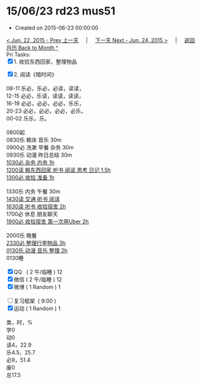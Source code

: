 # 15/06/23 rd23 mus51

- Created on 2015-06-23 00:00:00

[< Jun. 22, 2015 - Prev 上一天](/lifelogs/2015/06/d22.md) &nbsp; &nbsp; | &nbsp; &nbsp; [下一天 Next - Jun. 24, 2015 >](/lifelogs/2015/06/d24.md) &nbsp; &nbsp; |  &nbsp; &nbsp; [返回月历 Back to Month ^](/lifelogs/2015/06/index.md)
<br/>Pri Tasks:</strong><br clear="none"/><input type="checkbox" checked="true" />1. 收拾东西回家，整理物品</div>    <div><input type="checkbox" checked="true" />2. 阅读《暗时间》<br/></div>    <div>        <div><br clear="none"/></div>08-11 乐必，乐必，必读，读读，    </div>    <div>12-15 必必，乐读，读读，读读，</div>    <div>16-19 必必，必必，必必，乐乐，</div>    <div>20-23 必必，必必，必必，必乐，</div>    <div>00-02 乐乐，乐。</div>    <div><br/></div>    <div>0800起</div>    <div>0830乐 赖床 音乐 30m</div>    <div>0900必 洗漱 早餐 杂务 30m</div>    <div>0930乐 动漫 昨日总结 30m</div>    <div><u>1030必 杂务 内务 1h</u></div>    <div><u>1200读 搬东西回家 听书 阅读 思考 日记 1.5h</u></div>    <div><u>1300必 收拾 准备 1h</u></div>    <div><strong><br/></strong></div>    <div>1330乐 内务 午餐 30m</div>    <div><u>1430读 交通 听书 阅读</u></div>    <div><u>1630读 听书 收拾宿舍 2h</u></div>    <div>1700必 休息 朋友聊天</div>    <div><u>1900必 收拾宿舍 第一次用Uber 2h</u></div>    <div><b><br/></b></div>    <div>2000乐 晚餐</div>    <div><u>2330必 整理行李物品 3h</u></div>    <div><u>0130乐 动漫 音乐 整理 2h</u></div>    <div>0130睡</div>    <div><br clear="none"/></div>    <div><input type="checkbox" checked="true" />QQ   ( 2 午/临睡 ) 12<br clear="none"/><input type="checkbox" checked="true" />微信 ( 2 午/临睡 ) 12</div>    <div><input type="checkbox" checked="true" />微博 ( 1 Random ) 1</div>    <div><br clear="none"/></div>    <div><input type="checkbox" />复习框架  ( 9:00 ) <br clear="none"/></div>    <div><input type="checkbox" checked="true" />运动 ( 1 Random ) 1</div>    <div>        <div><br clear="none"/></div>类，时，%<br clear="none"/>学0<br clear="none"/>动0<br clear="none"/>读4，22.9<br clear="none"/>乐4.5，25.7<br clear="none"/>必9，51.4<br clear="none"/>废0<br clear="none"/>总17.5</div>
